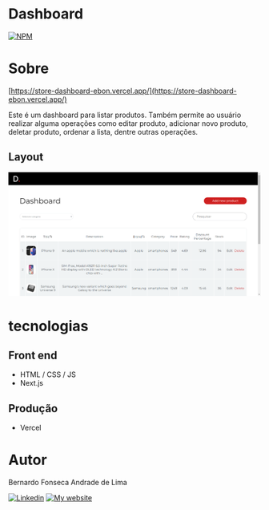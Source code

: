 # Dashboard
[![NPM](https://img.shields.io/npm/l/react)](https://github.com/Bernardo1411/NerdFlix/blob/master/LICENSE) 

# Sobre

[https://store-dashboard-ebon.vercel.app/](https://store-dashboard-ebon.vercel.app/)

Este é um dashboard para listar produtos. Também permite ao usuário realizar alguma operações como editar produto, adicionar novo produto, deletar produto, ordenar a lista, dentre outras operações.

## Layout
![Web 1](https://github.com/Bernardo1411/store_dashboard/blob/master/public/screen.png)

# tecnologias
## Front end
- HTML / CSS / JS
- Next.js
## Produção
- Vercel

# Autor

Bernardo Fonseca Andrade de Lima

[![Linkedin](https://img.shields.io/badge/LinkedIn-0077B5?style=for-the-badge&logo=linkedin&logoColor=white)](https://www.linkedin.com/in/bernardo-fonseca-97926811b/)
[![My website](https://img.shields.io/badge/website-070707?style=for-the-badge&logo=About.me&logoColor=6D51C4)](https://bernardodev-bernardo1411.vercel.app/)
